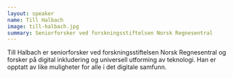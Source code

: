 ```yaml
---
layout: speaker
name: Till Halbach
image: till-halbach.jpg
summary: Seniorforsker ved forskningsstiftelsen Norsk Regnesentral 
---
```

Till Halbach er seniorforsker ved forskningsstiftelsen Norsk Regnesentral og forsker på digital inkludering og universell utforming av teknologi. Han er opptatt av like muligheter for alle i det digitale samfunn.
